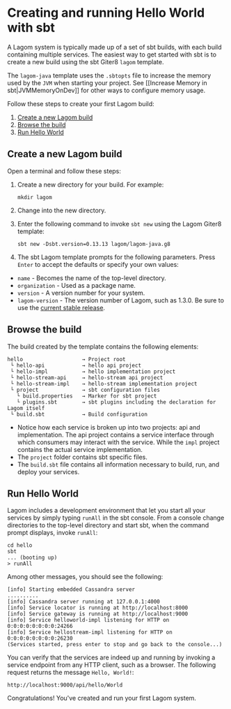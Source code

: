# Creating and running Hello World with sbt

A Lagom system is typically made up of a set of sbt builds, with each build containing multiple services. The easiest way to get started with sbt is to create a new build using the sbt Giter8 `lagom` template. 

The `lagom-java` template uses the `.sbtopts` file to increase the memory used by the `JVM` when starting your project. See [[Increase Memory in sbt|JVMMemoryOnDev]] for other ways to configure memory usage. 

Follow these steps to create your first Lagom build:

1. [Create a new Lagom build](#Create-a-new-Lagom-build)
1. [Browse the build](#Browse-the-build)
1. [Run Hello World](#Run-Hello-World)

## Create a new Lagom build

Open a terminal and follow these steps:

1. Create a new directory for your build. For example:
   ```
   mkdir lagom
   ```

1. Change into the new directory.

1. Enter the following command to invoke `sbt new` using the Lagom Giter8 template:
   ```
   sbt new -Dsbt.version=0.13.13 lagom/lagom-java.g8
   ```
1. The sbt Lagom template prompts for the following parameters. Press `Enter` to accept the defaults or specify your own values:

* `name` - Becomes the name of the top-level directory.
* `organization` - Used as a package name.
* `version` - A version number for your system.
* `lagom-version` - The version number of Lagom, such as 1.3.0. Be sure to use the [current stable release](https://www.lagomframework.com/documentation/).

## Browse the build

The build created by the template contains the following elements:

```
hello                   → Project root
 └ hello-api            → hello api project
 └ hello-impl           → hello implementation project
 └ hello-stream-api     → hello-stream api project
 └ hello-stream-impl    → hello-stream implementation project
 └ project              → sbt configuration files
   └ build.properties   → Marker for sbt project
   └ plugins.sbt        → sbt plugins including the declaration for Lagom itself
 └ build.sbt            → Build configuration
```

* Notice how each service is broken up into two projects: api and implementation. The api project contains a service interface through which consumers may interact with the service. While the `impl` project contains the actual service implementation.
* The `project` folder contains sbt specific files.
* The `build.sbt` file contains all information necessary to build, run, and deploy your services.   


## Run Hello World

Lagom includes a development environment that let you start all your services by simply typing `runAll` in the sbt console. From a console change directories to the top-level directory and start sbt, when the command prompt displays, invoke `runAll`:

```
cd hello
sbt
... (booting up)
> runAll
```
Among other messages, you should see the following:
```
[info] Starting embedded Cassandra server
..........
[info] Cassandra server running at 127.0.0.1:4000
[info] Service locator is running at http://localhost:8000
[info] Service gateway is running at http://localhost:9000
[info] Service helloworld-impl listening for HTTP on 0:0:0:0:0:0:0:0:24266
[info] Service hellostream-impl listening for HTTP on 0:0:0:0:0:0:0:0:26230
(Services started, press enter to stop and go back to the console...)
```

You can verify that the services are indeed up and running by invoking a service endpoint from any HTTP client, such as a browser. The following request returns the message `Hello, World!`:

```
http://localhost:9000/api/hello/World
```
Congratulations! You've created and run your first Lagom system. 



